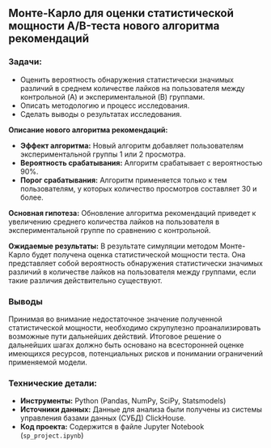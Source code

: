 ## Монте-Карло для оценки статистической мощности A/B-теста нового алгоритма рекомендаций

### Задачи:
*   Оценить вероятность обнаружения статистически значимых различий в среднем количестве лайков на пользователя между контрольной (A) и экспериментальной (B) группами.
*   Описать методологию и процесс исследования.
*   Сделать выводы о результатах исследования.

**Описание нового алгоритма рекомендаций:**
*   **Эффект алгоритма:**  Новый алгоритм добавляет пользователям экспериментальной группы 1 или 2 просмотра.
*   **Вероятность срабатывания:**  Алгоритм срабатывает с вероятностью 90%.
*   **Порог срабатывания:** Алгоритм применяется только к тем пользователям, у которых количество просмотров составляет 30 и более.

**Основная гипотеза:**
Обновление алгоритма рекомендаций приведет к увеличению среднего количества лайков на пользователя в экспериментальной группе по сравнению с контрольной.

**Ожидаемые результаты:**
В результате симуляции методом Монте-Карло будет получена оценка статистической мощности теста. Она представляет собой вероятность обнаружения статистически значимых различий в количестве лайков на пользователя между группами, если такие различия действительно существуют.

### Выводы
Принимая во внимание недостаточное значение полученной статистической мощности, необходимо скрупулезно проанализировать возможные пути дальнейших действий. Итоговое решение о дальнейших шагах должно быть основано на всесторонней оценке имеющихся ресурсов, потенциальных рисков и понимании ограничений применяемой модели. 

### Технические детали:
*  **Инструменты:** Python (Pandas, NumPy, SciPy, Statsmodels)
*  **Источники данных:** Данные для анализа были получены из системы управления базами данных (СУБД) ClickHouse.
*  **Код проекта:** Содержится в файле Jupyter Notebook (`sp_project.ipynb`)
